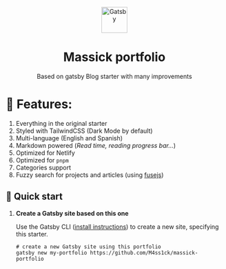 <p align="center">
  <a href="https://www.gatsbyjs.com">
    <img alt="Gatsby" src="https://www.gatsbyjs.com/Gatsby-Monogram.svg" width="60" />
  </a>
</p>
<h1 align="center">
  Massick portfolio
</h1>

<p align="center">
Based on gatsby Blog starter with many improvements
</p>

# 🥇 Features:

1. Everything in the original starter
2. Styled with TailwindCSS (Dark Mode by default)
3. Multi-language (English and Spanish)
4. Markdown powered (_Read time, reading progress bar..._)
5. Optimized for Netlify
6. Optimized for `pnpm`
7. Categories support
8. Fuzzy search for projects and articles (using [fusejs](https://fusejs.io/))

## 🚀 Quick start

1.  **Create a Gatsby site based on this one**

    Use the Gatsby CLI ([install instructions](https://www.gatsbyjs.com/docs/tutorial/part-0/#gatsby-cli)) to create a new site, specifying this starter.

    ```shell
    # create a new Gatsby site using this portfolio
    gatsby new my-portfolio https://github.com/M4ss1ck/massick-portfolio
    ```
